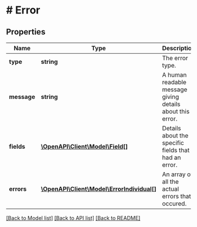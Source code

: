 # # Error

## Properties

Name | Type | Description | Notes
------------ | ------------- | ------------- | -------------
**type** | **string** | The error type. | [optional]
**message** | **string** | A human readable message giving details about this error. | [optional]
**fields** | [**\OpenAPI\Client\Model\Field[]**](Field.md) | Details about the specific fields that had an error. | [optional]
**errors** | [**\OpenAPI\Client\Model\ErrorIndividual[]**](ErrorIndividual.md) | An array of all the actual errors that occured. | [optional]

[[Back to Model list]](../../README.md#models) [[Back to API list]](../../README.md#endpoints) [[Back to README]](../../README.md)
